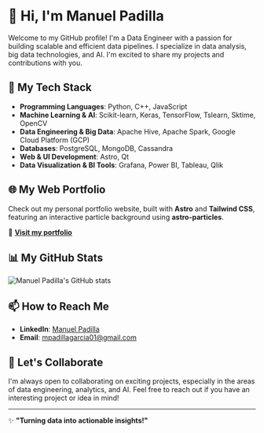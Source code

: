 # 👋 Hi, I'm Manuel Padilla

Welcome to my GitHub profile! I'm a Data Engineer with a passion for building scalable and efficient data pipelines. I specialize in data analysis, big data technologies, and AI. I'm excited to share my projects and contributions with you.

## 🚀 My Tech Stack

- **Programming Languages**: Python, C++, JavaScript
- **Machine Learning & AI**: Scikit-learn, Keras, TensorFlow, Tslearn, Sktime, OpenCV
- **Data Engineering & Big Data**: Apache Hive, Apache Spark, Google Cloud Platform (GCP)
- **Databases**: PostgreSQL, MongoDB, Cassandra
- **Web & UI Development**: Astro, Qt
- **Data Visualization & BI Tools**: Grafana, Power BI, Tableau, Qlik

## 🌐 My Web Portfolio

Check out my personal portfolio website, built with **Astro** and **Tailwind CSS**, featuring an interactive particle background using **astro-particles**.

🔗 **[Visit my portfolio](https://mpadilla.netlify.app)**

## 📊 My GitHub Stats

![Manuel Padilla's GitHub stats](https://github-readme-stats.vercel.app/api?username=yourusername&show_icons=true&theme=radical)

## 📫 How to Reach Me

- **LinkedIn**: [Manuel Padilla](https://www.linkedin.com/in/mpadillagarcia)
- **Email**: [mpadillagarcia01@gmail.com](mailto:mpadillagarcia01@gmail.com)

## 💬 Let's Collaborate

I'm always open to collaborating on exciting projects, especially in the areas of data engineering, analytics, and AI. Feel free to reach out if you have an interesting project or idea in mind!

---

✨ **"Turning data into actionable insights!"**
